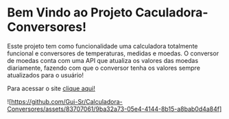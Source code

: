 # Bem Vindo ao Projeto Caculadora-Conversores!

Esste projeto tem como funcionalidade uma calculadora totalmente funcional e conversores de temperaturas, medidas e moedas. O conversor de moedas conta com uma API que atualiza os valores das moedas diariamente, fazendo com que o conversor tenha os valores sempre atualizados para o usuário!

Para acessar o site <a href="https://calculadora-conversores.netlify.app/">clique aqui!</a>

![https://github.com/Gui-Sr/Calculadora-Conversores/assets/83707061/9ba32a73-05e4-4144-8b15-a8bab0d4a84f]
